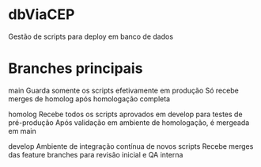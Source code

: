 # dbViaCEP
Gestão de scripts para deploy em banco de dados

# Branches principais

main
Guarda somente os scripts efetivamente em produção
Só recebe merges de homolog após homologação completa

homolog
Recebe todos os scripts aprovados em develop para testes de pré-produção
Após validação em ambiente de homologação, é mergeada em main

develop
Ambiente de integração contínua de novos scripts
Recebe merges das feature branches para revisão inicial e QA interna